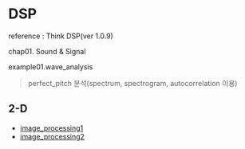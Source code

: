 # DSP
reference : Think DSP(ver 1.0.9)

chap01. Sound & Signal


example01.wave_analysis
> perfect_pitch 분석(spectrum, spectrogram, autocorrelation 이용)

## 2-D 
+ [image_processing1](https://github.com/sunjungAn/DSP/blob/master/image_processing1.ipynb)
+ [image_processing2](https://github.com/sunjungAn/DSP/blob/master/image_pro12.ipynb)


